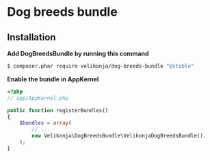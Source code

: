 # Dog breeds bundle

## Installation

**Add DogBreedsBundle by running this command**

```bash
$ composer.phar require velikonja/dog-breeds-bundle "@stable"
```

**Enable the bundle in AppKernel**

```php
<?php
// app/AppKernel.php

public function registerBundles()
{
    $bundles = array(
        // ...
        new Velikonja\DogBreedsBundle\VelikonjaDogBreedsBundle(),
    );
}
```
